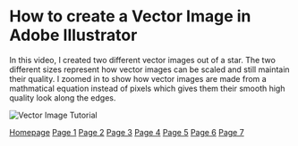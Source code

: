 # How to create a Vector Image in Adobe Illustrator 

In this video, I created two different vector images out of a star. The two different sizes represent how vector images can be scaled and still maintain their quality. I zoomed in to show how vector images are made from a mathmatical equation instead of pixels which gives them their smooth high quality look along the edges. 

![Vector Image Tutorial](https://vimeo.com/654331911)

[Homepage](README.md) [Page 1](page1.md) [Page 2](page2.md) [Page 3](page3.md) [Page 4](page4.md) [Page 5](page5.md) [Page 6](page6.md) [Page 7](page7.md)




